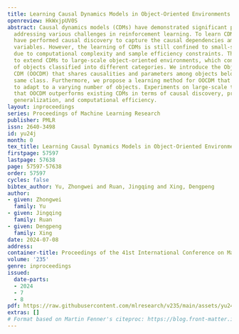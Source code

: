 ```yaml
---
title: Learning Causal Dynamics Models in Object-Oriented Environments
openreview: HkWxjpUV0S
abstract: Causal dynamics models (CDMs) have demonstrated significant potential in
  addressing various challenges in reinforcement learning. To learn CDMs, recent studies
  have performed causal discovery to capture the causal dependencies among environmental
  variables. However, the learning of CDMs is still confined to small-scale environments
  due to computational complexity and sample efficiency constraints. This paper aims
  to extend CDMs to large-scale object-oriented environments, which consist of a multitude
  of objects classified into different categories. We introduce the Object-Oriented
  CDM (OOCDM) that shares causalities and parameters among objects belonging to the
  same class. Furthermore, we propose a learning method for OOCDM that enables it
  to adapt to a varying number of objects. Experiments on large-scale tasks indicate
  that OOCDM outperforms existing CDMs in terms of causal discovery, prediction accuracy,
  generalization, and computational efficiency.
layout: inproceedings
series: Proceedings of Machine Learning Research
publisher: PMLR
issn: 2640-3498
id: yu24j
month: 0
tex_title: Learning Causal Dynamics Models in Object-Oriented Environments
firstpage: 57597
lastpage: 57638
page: 57597-57638
order: 57597
cycles: false
bibtex_author: Yu, Zhongwei and Ruan, Jingqing and Xing, Dengpeng
author:
- given: Zhongwei
  family: Yu
- given: Jingqing
  family: Ruan
- given: Dengpeng
  family: Xing
date: 2024-07-08
address:
container-title: Proceedings of the 41st International Conference on Machine Learning
volume: '235'
genre: inproceedings
issued:
  date-parts:
  - 2024
  - 7
  - 8
pdf: https://raw.githubusercontent.com/mlresearch/v235/main/assets/yu24j/yu24j.pdf
extras: []
# Format based on Martin Fenner's citeproc: https://blog.front-matter.io/posts/citeproc-yaml-for-bibliographies/
---
```

